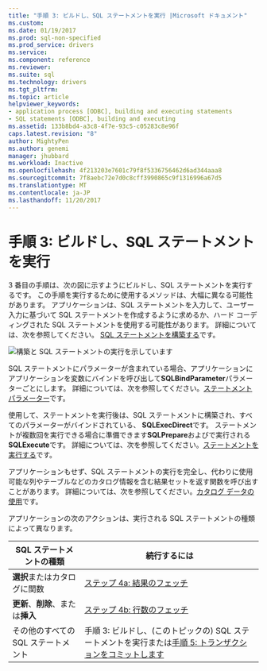 ```yaml
---
title: "手順 3: ビルドし、SQL ステートメントを実行 |Microsoft ドキュメント"
ms.custom: 
ms.date: 01/19/2017
ms.prod: sql-non-specified
ms.prod_service: drivers
ms.service: 
ms.component: reference
ms.reviewer: 
ms.suite: sql
ms.technology: drivers
ms.tgt_pltfrm: 
ms.topic: article
helpviewer_keywords:
- application process [ODBC], building and executing statements
- SQL statements [ODBC], building and executing
ms.assetid: 133b8bd4-a3c8-4f7e-93c5-c05283c8e96f
caps.latest.revision: "8"
author: MightyPen
ms.author: genemi
manager: jhubbard
ms.workload: Inactive
ms.openlocfilehash: 4f213203e7601c79f8f5336756462d6ad344aaa8
ms.sourcegitcommit: 7f8aebc72e7d0c8cff3990865c9f1316996a67d5
ms.translationtype: MT
ms.contentlocale: ja-JP
ms.lasthandoff: 11/20/2017
---
```

# <a name="step-3-build-and-execute-an-sql-statement"></a>手順 3: ビルドし、SQL ステートメントを実行
3 番目の手順は、次の図に示すようにビルドし、SQL ステートメントを実行するです。 この手順を実行するために使用するメソッドは、大幅に異なる可能性があります。 アプリケーションは、SQL ステートメントを入力して、ユーザー入力に基づいて SQL ステートメントを作成するように求めるか、ハード コーディングされた SQL ステートメントを使用する可能性があります。 詳細については、次を参照してください。 [SQL ステートメントを構築する](../../../odbc/reference/develop-app/constructing-sql-statements.md)です。  
  
 ![構築と SQL ステートメントの実行を示しています](../../../odbc/reference/develop-app/media/pr13.gif "pr13")  
  
 SQL ステートメントにパラメーターが含まれている場合、アプリケーションにアプリケーションを変数にバインドを呼び出して**SQLBindParameter**パラメーターごとにします。 詳細については、次を参照してください。[ステートメント パラメーター](../../../odbc/reference/develop-app/statement-parameters.md)です。  
  
 使用して、ステートメントを実行後は、SQL ステートメントに構築され、すべてのパラメーターがバインドされている、 **SQLExecDirect**です。 ステートメントが複数回を実行できる場合に準備できます**SQLPrepare**およびで実行される**SQLExecute**です。 詳細については、次を参照してください。[ステートメントを実行する](../../../odbc/reference/develop-app/executing-a-statement.md)です。  
  
 アプリケーションもせず、SQL ステートメントの実行を完全し、代わりに使用可能な列やテーブルなどのカタログ情報を含む結果セットを返す関数を呼び出すことがあります。 詳細については、次を参照してください。[カタログ データの使用](../../../odbc/reference/develop-app/uses-of-catalog-data.md)です。  
  
 アプリケーションの次のアクションは、実行される SQL ステートメントの種類によって異なります。  
  
|SQL ステートメントの種類|続行するには|  
|---------------------------|----------------|  
|**選択**またはカタログに関数|[ステップ 4a: 結果のフェッチ](../../../odbc/reference/develop-app/step-4a-fetch-the-results.md)|  
|**更新**、**削除**、または**挿入**|[ステップ 4b: 行数のフェッチ](../../../odbc/reference/develop-app/step-4b-fetch-the-row-count.md)|  
|その他のすべての SQL ステートメント|手順 3: ビルドし、(このトピックの) SQL ステートメントを実行または[手順 5: トランザクションをコミットします](../../../odbc/reference/develop-app/step-5-commit-the-transaction.md)|
